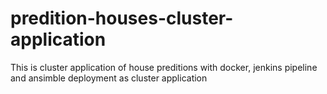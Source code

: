# predition-houses-cluster-application
This is cluster application of house preditions with docker, jenkins pipeline and ansimble deployment as cluster application

